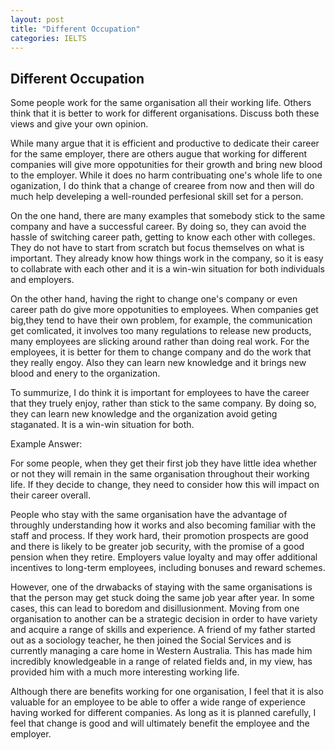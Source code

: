 ---layout: posttitle: "Different Occupation"categories: IELTS---## Different OccupationSome people work for the same organisation all their working life. Others think that it is better to work for different organisations. Discuss both these views and give your own opinion.While many argue that it is efficient and productive to dedicate their career for the same employer, there are others augue that working for different companies will give more oppotunities for their growth and bring new blood to the employer. While it does no harm contribuating one's whole life to one oganization, I do think that a change of crearee from now and then will do much help develeping a well-rounded perfesional skill set for a person.On the one hand, there are many examples that somebody stick to the same company and have a successful career. By doing so, they can avoid the hassle of switching career path, getting to know each other with colleges. They do not have to start from scratch but focus themselves on what is important. They already know how things work in the company, so it is easy to collabrate with each other and it is a win-win situation for both individuals and employers.On the other hand, having the right to change one's company or even career path do give more oppotunities to employees. When companies get big,they tend to have their own problem, for example, the communication get comlicated, it involves too many regulations to release new products, many employees are slicking around rather than doing real work. For the employees, it is better for them to change company and do the  work that they really engoy. Also they can learn new knowledge and  it brings new blood and enery to the organization.To summurize, I do think it is important for employees to have the career that they truely enjoy, rather than stick to the same company. By doing so, they can learn new knowledge and the organization avoid geting staganated. It is a win-win situation for both.Example Answer:For some people, when they get their first job they have little idea whether or not they will remain in the same organisation throughout their working life. If they decide to change, they need to consider how this will impact on their career overall. People who stay with the same organisation have the advantage of throughly understanding how it works and also becoming familiar with the staff and process. If they work hard, their promotion prospects are good and there is likely to be greater job security, with the promise of a good pension when they retire. Employers value loyalty and may offer additional incentives to long-term employees, including bonuses and reward schemes.However, one of the drwabacks of staying with the same organisations is that the person may get stuck doing the same job year after year. In some cases, this can lead to boredom and disillusionment. Moving from one organisation to another can be a strategic decision in order to have variety and acquire a range of skills and experience. A friend of my father started out as a sociology teacher, he then joined the Social Services and is currently managing a care home in Western Australia. This has made him incredibly knowledgeable in a range of related fields and, in my view, has provided him with a much more interesting working life.Although there are benefits working for one organisation, I feel that it is also valuable for an employee to be able to offer a wide range of experience having worked for different companies. As long as it is planned carefully, I feel that change is good and will ultimately benefit the employee and the employer.